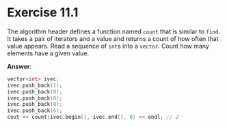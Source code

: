 # Exercise 11.1

The algorithm header defines a function named `count` that is similar to `find`. It takes a pair of iterators and a value and returns a count of how often that value appears. Read a sequence of `int`s into a `vector`. Count how many elements have a given value.

**Answer**:

```cpp
vector<int> ivec;
ivec.push_back(1);
ivec.push_back(0);
ivec.push_back(0);
ivec.push_back(8);
ivec.push_back(6);
cout << count(ivec.begin(), ivec.end(), 0) << endl; // 2
```